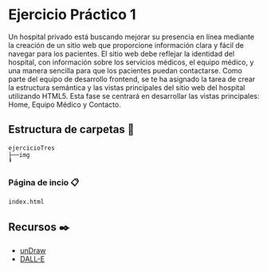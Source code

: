 # Ejercicio Práctico 1

Un hospital privado está buscando mejorar su presencia en línea mediante la creación de un sitio web que proporcione información clara y fácil de navegar para los pacientes. El sitio web debe reflejar la identidad del hospital, con información sobre los servicios médicos, el equipo médico, y una manera sencilla para que los pacientes puedan contactarse.
Como parte del equipo de desarrollo frontend, se te ha asignado la tarea de crear la estructura semántica y las vistas principales del sitio web del hospital utilizando HTML5. Esta fase se centrará en desarrollar las vistas principales: Home, Equipo Médico y Contacto.

## Estructura de carpetas 🚀
```
ejercicioTres 
├──img
╹
```

### Página de incio 📋

```
index.html
```

## Recursos ✒️

* [unDraw](https://undraw.co)
* [DALL-E](https://openai.com/index/dall-e-3/)